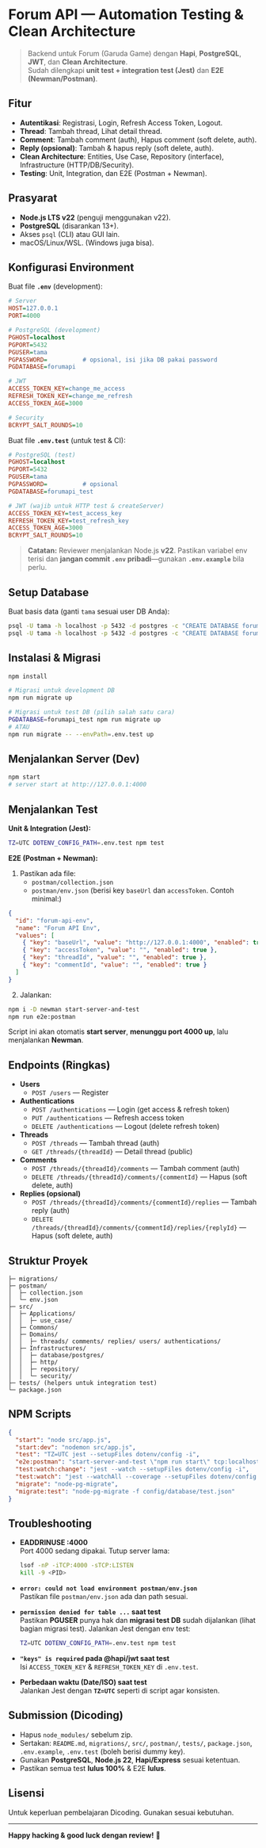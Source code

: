 # Forum API — Automation Testing & Clean Architecture

> Backend untuk Forum (Garuda Game) dengan **Hapi**, **PostgreSQL**, **JWT**, dan **Clean Architecture**.  
> Sudah dilengkapi **unit test + integration test (Jest)** dan **E2E (Newman/Postman)**.

## Fitur
- **Autentikasi**: Registrasi, Login, Refresh Access Token, Logout.
- **Thread**: Tambah thread, Lihat detail thread.
- **Comment**: Tambah comment (auth), Hapus comment (soft delete, auth).
- **Reply (opsional)**: Tambah & hapus reply (soft delete, auth).
- **Clean Architecture**: Entities, Use Case, Repository (interface), Infrastructure (HTTP/DB/Security).
- **Testing**: Unit, Integration, dan E2E (Postman + Newman).

## Prasyarat
- **Node.js LTS v22** (penguji menggunakan v22).
- **PostgreSQL** (disarankan 13+).
- Akses `psql` (CLI) atau GUI lain.
- macOS/Linux/WSL. (Windows juga bisa).

## Konfigurasi Environment

Buat file **`.env`** (development):
```ini
# Server
HOST=127.0.0.1
PORT=4000

# PostgreSQL (development)
PGHOST=localhost
PGPORT=5432
PGUSER=tama
PGPASSWORD=          # opsional, isi jika DB pakai password
PGDATABASE=forumapi

# JWT
ACCESS_TOKEN_KEY=change_me_access
REFRESH_TOKEN_KEY=change_me_refresh
ACCESS_TOKEN_AGE=3000

# Security
BCRYPT_SALT_ROUNDS=10
```

Buat file **`.env.test`** (untuk test & CI):
```ini
# PostgreSQL (test)
PGHOST=localhost
PGPORT=5432
PGUSER=tama
PGPASSWORD=          # opsional
PGDATABASE=forumapi_test

# JWT (wajib untuk HTTP test & createServer)
ACCESS_TOKEN_KEY=test_access_key
REFRESH_TOKEN_KEY=test_refresh_key
ACCESS_TOKEN_AGE=3000
BCRYPT_SALT_ROUNDS=10
```

> **Catatan:** Reviewer menjalankan Node.js **v22**. Pastikan variabel env terisi dan **jangan commit `.env` pribadi**—gunakan **`.env.example`** bila perlu.

## Setup Database

Buat basis data (ganti `tama` sesuai user DB Anda):
```bash
psql -U tama -h localhost -p 5432 -d postgres -c "CREATE DATABASE forumapi OWNER tama;"
psql -U tama -h localhost -p 5432 -d postgres -c "CREATE DATABASE forumapi_test OWNER tama;"
```

## Instalasi & Migrasi

```bash
npm install

# Migrasi untuk development DB
npm run migrate up

# Migrasi untuk test DB (pilih salah satu cara)
PGDATABASE=forumapi_test npm run migrate up
# ATAU
npm run migrate -- --envPath=.env.test up
```

## Menjalankan Server (Dev)

```bash
npm start
# server start at http://127.0.0.1:4000
```

## Menjalankan Test

**Unit & Integration (Jest):**
```bash
TZ=UTC DOTENV_CONFIG_PATH=.env.test npm test
```

**E2E (Postman + Newman):**
1. Pastikan ada file:
   - `postman/collection.json`
   - `postman/env.json` (berisi key `baseUrl` dan `accessToken`. Contoh minimal:)
```json
{
  "id": "forum-api-env",
  "name": "Forum API Env",
  "values": [
    { "key": "baseUrl", "value": "http://127.0.0.1:4000", "enabled": true },
    { "key": "accessToken", "value": "", "enabled": true },
    { "key": "threadId", "value": "", "enabled": true },
    { "key": "commentId", "value": "", "enabled": true }
  ]
}
```
2. Jalankan:
```bash
npm i -D newman start-server-and-test
npm run e2e:postman
```
Script ini akan otomatis **start server**, **menunggu port 4000 up**, lalu menjalankan **Newman**.

## Endpoints (Ringkas)
- **Users**
  - `POST /users` — Register
- **Authentications**
  - `POST /authentications` — Login (get access & refresh token)
  - `PUT /authentications` — Refresh access token
  - `DELETE /authentications` — Logout (delete refresh token)
- **Threads**
  - `POST /threads` — Tambah thread (auth)
  - `GET /threads/{threadId}` — Detail thread (public)
- **Comments**
  - `POST /threads/{threadId}/comments` — Tambah comment (auth)
  - `DELETE /threads/{threadId}/comments/{commentId}` — Hapus (soft delete, auth)
- **Replies (opsional)**
  - `POST /threads/{threadId}/comments/{commentId}/replies` — Tambah reply (auth)
  - `DELETE /threads/{threadId}/comments/{commentId}/replies/{replyId}` — Hapus (soft delete, auth)

## Struktur Proyek
```
├─ migrations/
├─ postman/
│  ├─ collection.json
│  └─ env.json
├─ src/
│  ├─ Applications/
│  │  ├─ use_case/
│  ├─ Commons/
│  ├─ Domains/
│  │  ├─ threads/ comments/ replies/ users/ authentications/
│  ├─ Infrastructures/
│  │  ├─ database/postgres/
│  │  ├─ http/
│  │  ├─ repository/
│  │  └─ security/
├─ tests/ (helpers untuk integration test)
└─ package.json
```

## NPM Scripts
```json
{
  "start": "node src/app.js",
  "start:dev": "nodemon src/app.js",
  "test": "TZ=UTC jest --setupFiles dotenv/config -i",
  "e2e:postman": "start-server-and-test \"npm run start\" tcp:localhost:4000 \"newman run postman/collection.json -e postman/env.json --delay-request 50\"",
  "test:watch:change": "jest --watch --setupFiles dotenv/config -i",
  "test:watch": "jest --watchAll --coverage --setupFiles dotenv/config -i",
  "migrate": "node-pg-migrate",
  "migrate:test": "node-pg-migrate -f config/database/test.json"
}
```

## Troubleshooting
- **EADDRINUSE :4000**  
  Port 4000 sedang dipakai. Tutup server lama:
  ```bash
  lsof -nP -iTCP:4000 -sTCP:LISTEN
  kill -9 <PID>
  ```

- **`error: could not load environment postman/env.json`**  
  Pastikan file `postman/env.json` ada dan path sesuai.

- **`permission denied for table ...` saat test**  
  Pastikan **PGUSER** punya hak dan **migrasi test DB** sudah dijalankan (lihat bagian migrasi test). Jalankan Jest dengan env test:
  ```bash
  TZ=UTC DOTENV_CONFIG_PATH=.env.test npm test
  ```

- **`"keys" is required` pada @hapi/jwt saat test**  
  Isi `ACCESS_TOKEN_KEY` & `REFRESH_TOKEN_KEY` di `.env.test`.

- **Perbedaan waktu (Date/ISO) saat test**  
  Jalankan Jest dengan **`TZ=UTC`** seperti di script agar konsisten.

## Submission (Dicoding)
- Hapus `node_modules/` sebelum zip.
- Sertakan: `README.md`, `migrations/`, `src/`, `postman/`, `tests/`, `package.json`, `.env.example`, `.env.test` (boleh berisi dummy key).
- Gunakan **PostgreSQL**, **Node.js 22**, **Hapi/Express** sesuai ketentuan.
- Pastikan semua test **lulus 100%** & E2E **lulus**.

## Lisensi
Untuk keperluan pembelajaran Dicoding. Gunakan sesuai kebutuhan.

---

**Happy hacking & good luck dengan review!** 🚀

